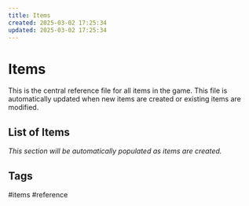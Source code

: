 ```yaml
---
title: Items
created: 2025-03-02 17:25:34
updated: 2025-03-02 17:25:34
---
```


# Items

This is the central reference file for all items in the game. This file is automatically updated when new items are created or existing items are modified.

## List of Items

*This section will be automatically populated as items are created.*

## Tags
#items #reference
